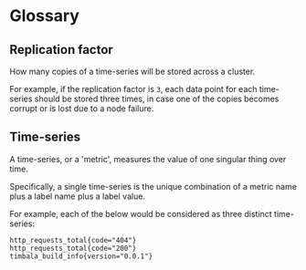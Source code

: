 # Glossary

## Replication factor

How many copies of a time-series will be stored across a cluster.

For example, if the replication factor is `3`, each data point for each
time-series should be stored three times, in case one of the copies becomes
corrupt or is lost due to a node failure.

## Time-series

A time-series, or a 'metric', measures the value of one singular thing over time.

Specifically, a single time-series is the unique combination of a metric name
plus a label name plus a label value.

For example, each of the below would be considered as three distinct
time-series:

    http_requests_total{code="404"}
    http_requests_total{code="200"}
    timbala_build_info{version="0.0.1"}
